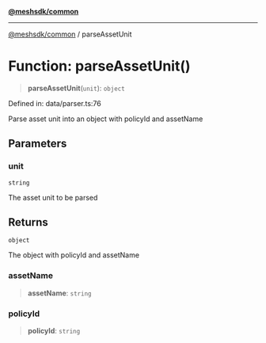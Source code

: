 [**@meshsdk/common**](../README.md)

***

[@meshsdk/common](../globals.md) / parseAssetUnit

# Function: parseAssetUnit()

> **parseAssetUnit**(`unit`): `object`

Defined in: data/parser.ts:76

Parse asset unit into an object with policyId and assetName

## Parameters

### unit

`string`

The asset unit to be parsed

## Returns

`object`

The object with policyId and assetName

### assetName

> **assetName**: `string`

### policyId

> **policyId**: `string`
